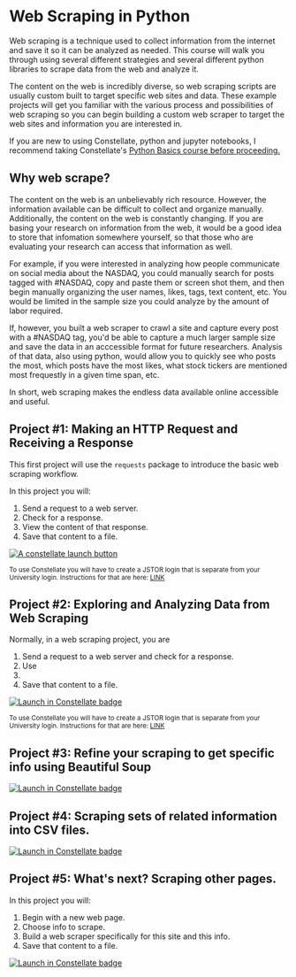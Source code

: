 # Web Scraping in Python

Web scraping is a technique used to collect information from the internet and save it so it can be analyzed as needed. This course will walk you through using several different strategies and several different python libraries to scrape data from the web and analyze it.  

The content on the web is incredibly diverse, so web scraping scripts are usually custom built to target specific web sites and data.  These example projects will get you familiar with the various process and possibilities of web scraping so you can begin building a custom web scraper to target the web sites and information you are interested in.  

If you are new to using Constellate, python and jupyter notebooks, I recommend taking Constellate's <a href ="https://ithaka.github.io/constellate-python-basics/">Python Basics course before proceeding.  </a> 

## Why web scrape?

The content on the web is an unbelievably rich resource.  However, the information available can be difficult to collect and organize manually.  Additionally, the content on the web is constantly changing.  If you are basing your research on information from the web, it would be a good idea to store that infomation somewhere yourself, so that those who are evaluating your research can access that information as well.

For example, if you were interested in analyzing how people communicate on social media about the NASDAQ, you could manually search for posts tagged with #NASDAQ, copy and paste them or screen shot them, and then begin manually organizing the user names, likes, tags, text content, etc.  You would be limited in the sample size you could analyze by the amount of labor required.

If, however, you built a web scraper to crawl a site and capture every post with a #NASDAQ tag, you'd be able to capture a much larger sample size and save the data in an acccessible format for future researchers.  Analysis of that data, also using python, would allow you to quickly see who posts the most, which posts have the most likes, what stock tickers are mentioned most frequestly in a given time span, etc.  

In short, web scraping makes the endless data available online accessible and useful. 




## Project #1: Making an HTTP Request and Receiving a Response

This first project will use the `requests` package to introduce the basic web scraping workflow.  

In this project you will:
1. Send a request to a web server.
2. Check for a response.
3. View the content of that response.
4. Save that content to a file. 

<a href="https://constellate.org/lab?repo=https%3A%2F%2Fgithub.com%2FLibraryBeales%2FWeb-Scraping&filepath=scrape1.pynb" target="_blank">![A constellate launch button](https://constellate.org/images/constellate-badge.svg)</a>

<span style="font-size:smaller;">To use Constellate you will have to create a JSTOR login that is separate from your University login.  Instructions for that are here:  <a href="https://librarybeales.github.io/CreateLogin/" target=blank>LINK</a></span>

## Project #2: Exploring and Analyzing Data from Web Scraping 

Normally, in a web scraping project, you are 

1. Send a request to a web server and check for a response.
2. Use 
3. 
4. Save that content to a file. 

[![Launch in Constellate badge](https://constellate.org/images/constellate-badge.svg)](https://constellate.org/lab?repo=https%3A%2F%2Fgithub.com%2FLibraryBeales%2FWeb-Scraping)

<span style="font-size:smaller;">To use Constellate you will have to create a JSTOR login that is separate from your University login.  Instructions for that are here:  <a href="https://librarybeales.github.io/CreateLogin/" target=blank>LINK</a></span>

## Project #3: Refine your scraping to get specific info using Beautiful Soup




[![Launch in Constellate badge](https://constellate.org/images/constellate-badge.svg)](https://constellate.org/lab?repo=https%3A%2F%2Fgithub.com%2FLibraryBeales%2FWeb-Scraping)

## Project #4: Scraping sets of related information into CSV files.



[![Launch in Constellate badge](https://constellate.org/images/constellate-badge.svg)](https://constellate.org/lab?repo=https%3A%2F%2Fgithub.com%2FLibraryBeales%2FWeb-Scraping)

## Project #5: What's next?  Scraping other pages.

In this project you will:
1. Begin with a new web page.
2. Choose info to scrape.
3. Build a web scraper specifically for this site and this info.
4. Save that content to a file.



[![Launch in Constellate badge](https://constellate.org/images/constellate-badge.svg)](https://constellate.org/lab?repo=https%3A%2F%2Fgithub.com%2FLibraryBeales%2FWeb-Scraping)